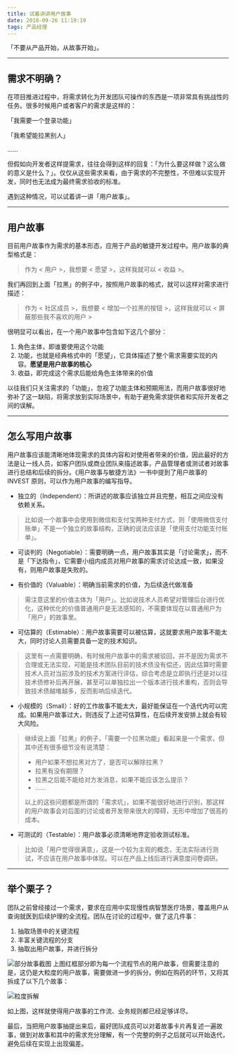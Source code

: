 ```yaml
---
title: 试着讲讲用户故事
date: 2018-09-26 11:19:19
tags: 产品经理
---
```


「不要从产品开始，从故事开始」。

------

## **需求不明确？**

在项目推进过程中，将需求转化为开发团队可操作的东西是一项非常具有挑战性的任务。很多时候用户或者客户的需求是这样的：

「我需要一个登录功能」

「我希望能拉黑别人」

……

但假如向开发者这样提需求，往往会得到这样的回复：「为什么要这样做？这么做的意义是什么？」。仅仅从这些需求来看，由于需求的不完整性，不但难以实现开发，同时也无法成为最终需求验收的标准。

遇到这种情况，可以试着讲一讲「用户故事」。
<!-- more -->

------

## **用户故事**

目前用户故事作为需求的基本形态，应用于产品的敏捷开发过程中。用户故事的典型格式是：

> 作为 < 用户 >，我想要 < 愿望 >，这样我就可以 < 收益 >。

我们再回到上面「拉黑」的例子中，按照用户故事的格式，就可以这样对需求进行描述：

> 作为 < 社区成员 >，我想要 < 增加一个拉黑的按钮 >，这样我就可以 < 屏蔽那些我不喜欢的用户 >

很明显可以看出，在一个用户故事中包含如下这几个部分：

1. 角色主体，即谁要使用这个功能
2. 功能，也就是经典格式中的「愿望」，它具体描述了整个需求需要实现的内容。**愿望是用户故事的核心**
3. 收益，即完成这个需求后能给角色主体带来的价值

以往我们只关注需求的「功能」，忽视了功能主体和预期用法，而用户故事很好地弥补了这一缺陷，将需求放到实际场景中，有助于避免需求提供者和实际开发者之间的误解。

------

## **怎么写用户故事**

用户故事应该能清晰地体现需求的具体内容和对使用者带来的价值，因此最好的方法是让一线人员，如客户团队或商业团队来描述故事，产品管理者或测试者对故事进行总结和后续的拆分。《用户故事与敏捷方法》一书中提到了用户故事的 INVEST 原则，可以作为用户故事的编写指导。

- 独立的（Independent）：所讲述的故事应该独立并且完整，相互之间应没有依赖关系。 

> 比如说一个故事中会使用到微信和支付宝两种支付方式，则「使用微信支付账单」不是一个独立的故事结构，正确的说法应该是「使用支付功能支付账单」。

- 可谈判的（Negotiable）：需要明确一点，用户故事其实是「讨论需求」，而不是「下达指令」，它需要小组内成员对用户故事的需求讨论达成一致，如果没有，则用户故事是失败的。

- 有价值的（Valuable）：明确当前需求的价值，为后续迭代做准备

> 需注意这里的价值主体为「用户」。比如说技术人员希望对管理后台进行优化，这种优化的价值普通用户是无法感知的，不需要体现在以普通用户为「用户」的故事里。

- 可估算的（Estimable）：用户故事需要可以被估算，这就要求用户故事不能太大，同时讨论人员需要具备一定的技术知识。

> 这里有一点需要明确，有时候用户故事中的需求被驳回，并不是因为需求不合理或无法实现，可能是技术团队目前的技术债没有偿还，因此估算时需要技术人员对当前涉及的技术方案进行评估，综合考虑是立即执行还是对以往技术债修补后再开展，甚至可以单独拉出一个版本进行技术重构，否则会导致技术债越堆越多，反而影响后续迭代。

- 小规模的（Small）：好的工作故事不能太大，最好能保证在一个迭代内可以完成。如果用户故事过大，则违反了上述可估算性，在后续开发安排上就会有较大风险。

> 继续说上面「拉黑」的例子，「需要一个拉黑功能」看起来是一个需求，但其中还有很多细节没有说清楚：
>
> - 用户如果不想拉黑对方了，是否可以解除拉黑？
> - 拉黑有没有期限？
> - 拉黑之后能不能给对方发消息，如果不能应该怎么提示？
> - ……
>
>  以上的这些问题都是所谓的「需求坑」，如果不能很好地进行识别，那这样的用户故事会对后面的讨论或者开发带来很大的障碍，无形中增加了很高的成本。

- 可测试的（Testable）：用户故事必须清晰地界定验收测试标准。

> 比如说「用户觉得很满意」，这是一个较为主观的概念，无法实际进行测试，不应该在用户故事中体现。可以在产品上线后进行满意度问卷调研。

------

## **举个栗子？**

团队之前曾经接过一个需求，要求在应用中实现慢性病智慧医疗场景，覆盖用户从查询就医到后续护理的全流程。团队在讨论的过程中，做了这几件事：

1. 抽取场景中的关键流程
2. 丰富关键流程的分支
3. 抽取出用户故事，并进行拆分

![部分故事截图](http://upload-images.jianshu.io/upload_images/1274933-cc381cc674dd0632?imageMogr2/auto-orient/strip%7CimageView2/2/w/1240)
上图红框部分即为每一个流程节点的用户故事，但需要注意的是，这仍是大粒度的用户故事，需要做进一步的拆分。例如在购药的环节，又将其拆成了以下几个故事：

![粒度拆解](http://upload-images.jianshu.io/upload_images/1274933-8318713c512ff50d?imageMogr2/auto-orient/strip%7CimageView2/2/w/1240)

如上图，这样就使得用户故事的工作流、业务规则都已经足够详尽。

最后，当把用户故事抽提出来后，最好团队成员可以对着故事卡片再复述一遍故事，做到对故事和其中的需求充分理解，有一个完整的例子之后就可以开始迭代，避免后续在实现上出现偏差。

